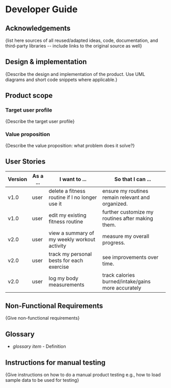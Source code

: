 # Developer Guide

## Acknowledgements

{list here sources of all reused/adapted ideas, code, documentation, and third-party libraries -- include links to the original source as well}

## Design & implementation

{Describe the design and implementation of the product. Use UML diagrams and short code snippets where applicable.}


## Product scope
### Target user profile

{Describe the target user profile}

### Value proposition

{Describe the value proposition: what problem does it solve?}

## User Stories

| Version | As a ... | I want to ...                                  | So that I can ...                                  |
|---------|----------|------------------------------------------------|----------------------------------------------------|
| v1.0    | user     | delete a fitness routine if I no longer use it | ensure my routines remain relevant and organized.  |
| v1.0    | user     | edit my existing fitness routine               | further customize my routines after making them.   |
| v2.0    | user     | view a summary of my weekly workout activity   | measure my overall progress.                       |
| v2.0    | user     | track my personal bests for each exercise      | see improvements over time.                        |
| v2.0    | user     | log my body measurements                       | track calories burned/intake/gains more accurately |



## Non-Functional Requirements

{Give non-functional requirements}

## Glossary

* *glossary item* - Definition

## Instructions for manual testing

{Give instructions on how to do a manual product testing e.g., how to load sample data to be used for testing}
